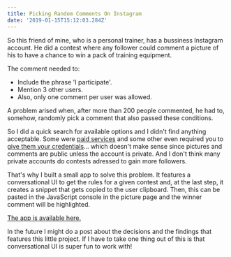 ```yaml
---
title: Picking Random Comments On Instagram
date: '2019-01-15T15:12:03.284Z'
---
```


So this friend of mine, who is a personal trainer, has a bussiness Instagram account. He did a contest where any follower could comment a picture of his to have a chance to win a pack of training equipment.

The comment needed to:
- Include the phrase 'I participate'.
- Mention 3 other users.
- Also, only one comment per user was allowed.

A problem arised when, after more than 200 people commented, he had to, somehow, randomly pick a comment that also passed these conditions.

So I did a quick search for available options and I didn't find anything acceptable. Some were [paid services](https://www.easypromosapp.com/instagram-sweepstakes/) and some other even required you to [give them your credentials](https://commentpicker.com/instagram.php)... which doesn't make sense since pictures and comments are public unless the account is private. And I don't think many private accounts do contests adressed to gain more followers.

That's why I built a small app to solve this problem. It features a conversational UI to get the rules for a given contest and, at the last step, it creates a snippet that gets copied to the user clipboard. Then, this can be pasted in the JavaScript console in the picture page and the winner comment will be highlighted.

[The app is available here.](https://www.jonportella.com/free-instagram-random-comment-picker/)

In the future I might do a post about the decisions and the findings that features this little project. If I have to take one thing out of this is that conversational UI is super fun to work with!